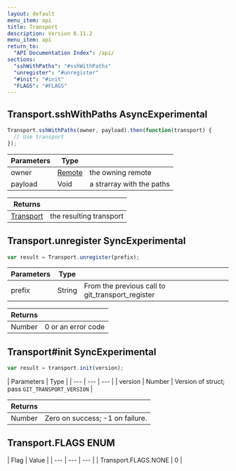 ```yaml
---
layout: default
menu_item: api
title: Transport
description: Version 0.11.2
menu_item: api
return_to:
  "API Documentation Index": /api/
sections:
  "sshWithPaths": "#sshWithPaths"
  "unregister": "#unregister"
  "#init": "#init"
  "FLAGS": "#FLAGS"
---
```


## <a name="sshWithPaths"></a><span>Transport.</span>sshWithPaths <span class="tags"><span class="async">Async</span><span class="experimental">Experimental</span></span>

```js
Transport.sshWithPaths(owner, payload).then(function(transport) {
  // Use transport
});
```

| Parameters | Type |   |
| --- | --- | --- |
| owner | [Remote](/api/remote/) | the owning remote |
| payload | Void | a strarray with the paths |

| Returns |  |
| --- | --- |
| [Transport](/api/transport/) | the resulting transport |

## <a name="unregister"></a><span>Transport.</span>unregister <span class="tags"><span class="sync">Sync</span><span class="experimental">Experimental</span></span>

```js
var result = Transport.unregister(prefix);
```

| Parameters | Type |   |
| --- | --- | --- |
| prefix | String | From the previous call to git_transport_register |

| Returns |  |
| --- | --- |
| Number |  0 or an error code |

## <a name="init"></a><span>Transport#</span>init <span class="tags"><span class="sync">Sync</span><span class="experimental">Experimental</span></span>

```js
var result = transport.init(version);
```

| Parameters | Type |
| --- | --- | --- |
| version | Number | Version of struct; pass `GIT_TRANSPORT_VERSION` |

| Returns |  |
| --- | --- |
| Number |  Zero on success; -1 on failure. |

## <a name="FLAGS"></a><span>Transport.</span>FLAGS <span class="tags"><span class="enum">ENUM</span></span>

| Flag | Value |
| --- | --- | --- |
| <span>Transport.FLAGS.</span>NONE | 0 |

